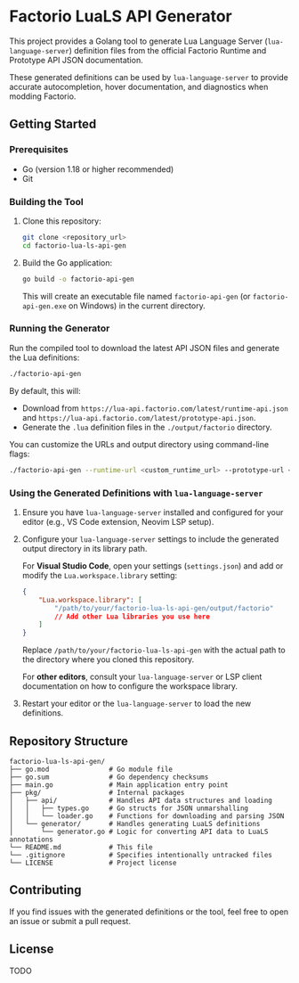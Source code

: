 # Factorio LuaLS API Generator

This project provides a Golang tool to generate Lua Language Server (`lua-language-server`) definition files from the official Factorio Runtime and Prototype API JSON documentation.

These generated definitions can be used by `lua-language-server` to provide accurate autocompletion, hover documentation, and diagnostics when modding Factorio.

## Getting Started

### Prerequisites

* Go (version 1.18 or higher recommended)
* Git

### Building the Tool

1.  Clone this repository:
    ```bash
    git clone <repository_url>
    cd factorio-lua-ls-api-gen
    ```
2.  Build the Go application:
    ```bash
    go build -o factorio-api-gen
    ```
    This will create an executable file named `factorio-api-gen` (or `factorio-api-gen.exe` on Windows) in the current directory.

### Running the Generator

Run the compiled tool to download the latest API JSON files and generate the Lua definitions:

```bash
./factorio-api-gen
```

By default, this will:

* Download from `https://lua-api.factorio.com/latest/runtime-api.json` and `https://lua-api.factorio.com/latest/prototype-api.json`.
* Generate the `.lua` definition files in the `./output/factorio` directory.

You can customize the URLs and output directory using command-line flags:

```bash
./factorio-api-gen --runtime-url <custom_runtime_url> --prototype-url <custom_prototype_url> --output <custom_output_directory>
```

### Using the Generated Definitions with `lua-language-server`

1.  Ensure you have `lua-language-server` installed and configured for your editor (e.g., VS Code extension, Neovim LSP setup).
2.  Configure your `lua-language-server` settings to include the generated output directory in its library path.

    For **Visual Studio Code**, open your settings (`settings.json`) and add or modify the `Lua.workspace.library` setting:

    ```json
    {
        "Lua.workspace.library": [
            "/path/to/your/factorio-lua-ls-api-gen/output/factorio"
            // Add other Lua libraries you use here
        ]
    }
    ```
    Replace `/path/to/your/factorio-lua-ls-api-gen` with the actual path to the directory where you cloned this repository.

    For **other editors**, consult your `lua-language-server` or LSP client documentation on how to configure the workspace library.

3.  Restart your editor or the `lua-language-server` to load the new definitions.

## Repository Structure

```
factorio-lua-ls-api-gen/
├── go.mod               # Go module file
├── go.sum               # Go dependency checksums
├── main.go              # Main application entry point
├── pkg/                 # Internal packages
│   ├── api/             # Handles API data structures and loading
│   │   ├── types.go     # Go structs for JSON unmarshalling
│   │   └── loader.go    # Functions for downloading and parsing JSON
│   └── generator/       # Handles generating LuaLS definitions
│       └── generator.go # Logic for converting API data to LuaLS annotations
└── README.md            # This file
└── .gitignore           # Specifies intentionally untracked files
└── LICENSE              # Project license
```

## Contributing

If you find issues with the generated definitions or the tool, feel free to open an issue or submit a pull request.

## License

TODO
